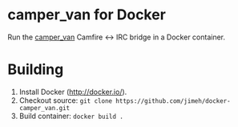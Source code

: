 # camper_van for Docker

Run the [camper_van](https://github.com/zerowidth/camper_van) Camfire <-> IRC
bridge in a Docker container.

# Building

1. Install Docker (http://docker.io/).
2. Checkout source: `git clone https://github.com/jimeh/docker-camper_van.git`
3. Build container: `docker build .`
